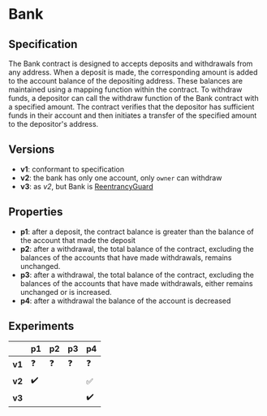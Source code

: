 # Bank

## Specification

The Bank contract is designed to accepts deposits and withdrawals from any
address. When a deposit is made, the corresponding amount is added to the
account balance of the depositing address. These balances are maintained using
a mapping function within the contract. To withdraw funds, a depositor can call
the withdraw function of the Bank contract with a specified amount. The
contract verifies that the depositor has sufficient funds in their account and
then initiates a transfer of the specified amount to the depositor's address.

## Versions

- **v1**: conformant to specification
- **v2**: the bank has only one account, only `owner` can withdraw
- **v3**: as *v2*, but Bank is [ReentrancyGuard](https://github.com/OpenZeppelin/openzeppelin-contracts/blob/v4.8.2/contracts/security/ReentrancyGuard.sol)

## Properties

- **p1**: after a deposit, the contract balance is greater than the balance
  of the account that made the deposit
- **p2**: after a withdrawal, the total balance of the contract, excluding the
  balances of the accounts that have made withdrawals, remains unchanged.
- **p3**: after a withdrawal, the total balance of the contract, excluding the
  balances of the accounts that have made withdrawals, either remains unchanged
  or is increased.
- **p4**: after a withdrawal the balance of the account is decreased

## Experiments

|        | **p1**             | **p2**     | **p3**     | **p4**             |
| ------ | ------------------ | ---------- | ---------- | ------------------ |
| **v1** | :question:         | :question: | :question: | :question:         |
| **v2** | :heavy_check_mark: |            |            | :white_check_mark: |
| **v3** |                    |            |            | :heavy_check_mark: |

